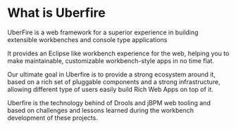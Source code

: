 # What is Uberfire
UberFire is a web framework for a superior experience in building extensible workbenches and console type applications

It provides an Eclipse like workbench experience for the web, helping you to make maintainable, customizable workbench-style apps in no time flat.

Our ultimate goal in Uberfire is to provide a strong ecosystem around it, based on a rich set of pluggable components and a strong infrastructure, allowing different type of users easily build Rich Web Apps on top of it.

Uberfire is the technology behind of Drools and jBPM web tooling and based on challenges and lessons learned during the workbench development of these projects.


